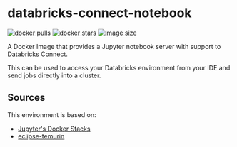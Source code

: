 # databricks-connect-notebook

[![docker pulls](https://img.shields.io/docker/pulls/viniro/databricks-connect-notebook.svg)](https://hub.docker.com/r/viniro/databricks-connect-notebook/)
[![docker stars](https://img.shields.io/docker/stars/viniro/databricks-connect-notebook.svg)](https://hub.docker.com/r/viniro/databricks-connect-notebook/)
[![image size](https://img.shields.io/docker/image-size/viniro/databricks-connect-notebook/latest)](https://hub.docker.com/r/viniro/databricks-connect-notebook/ "viniro/databricks-connect-notebook image size")

A Docker Image that provides a Jupyter notebook server with support to Databricks Connect.

This can be used to access your Databricks environment from your IDE and send jobs directly into a cluster.

## Sources

This environment is based on:

- [Jupyter's Docker Stacks](https://github.com/jupyter/docker-stacks)
- [eclipse-temurin](https://github.com/docker-library/repo-info/tree/master/repos/eclipse-temurin)